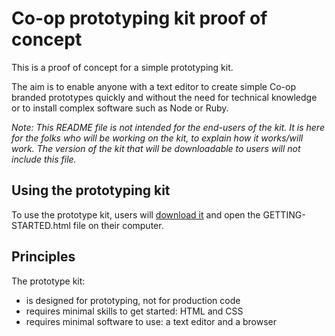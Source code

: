 # Co-op prototyping kit proof of concept

This is a proof of concept for a simple prototyping kit.

The aim is to enable anyone with a text editor to create simple Co-op branded
prototypes quickly and without the need for technical knowledge or to install
complex software such as Node or Ruby.

*Note: This README file is not intended for the end-users of the kit. It is
here for the folks who will be working on the kit, to explain how it
works/will work. The version of the kit that will be downloadable to users
will not include this file.*

## Using the prototyping kit

To use the prototype kit, users will
[download it](https://github.com/coopdigital/prototype-kit-proof-of-concept/releases/download/0.1.0/prototype-kit.zip)
and open the GETTING-STARTED.html file on their computer.

## Principles

The prototype kit:

  * is designed for prototyping, not for production code
  * requires minimal skills to get started: HTML and CSS
  * requires minimal software to use: a text editor and a browser
